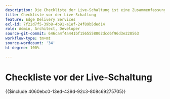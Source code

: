 ```yaml
---
description: Die Checkliste der Live-Schaltung ist eine Zusammenfassung der Best Practices, die beim Launch einer Website berücksichtigt werden sollten. Diese Schritte sind im Allgemeinen bewährte Verfahren. Es gibt jedoch einige Aspekte, die speziell für Adobe Experience Manager gelten.
title: Checkliste vor der Live-Schaltung
feature: Edge Delivery Services
exl-id: 7f22d7f5-39b8-4b91-a1ef-24f89b5ded14
role: Admin, Architect, Developer
source-git-commit: 646ca4f4a441bf1565558002dcd6f96d3e228563
workflow-type: tm+mt
source-wordcount: '34'
ht-degree: 100%

---
```


# Checkliste vor der Live-Schaltung

{{$include 4060ebc0-13ed-439d-92c3-808c69275705}}
